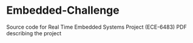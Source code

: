 # Embedded-Challenge

Source code for Real Time Embedded Systems Project (ECE-6483)
PDF describing the project


